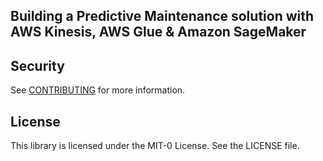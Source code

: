 ## Building a Predictive Maintenance solution with AWS Kinesis, AWS Glue & Amazon SageMaker



## Security

See [CONTRIBUTING](CONTRIBUTING.md#security-issue-notifications) for more information.

## License

This library is licensed under the MIT-0 License. See the LICENSE file.

